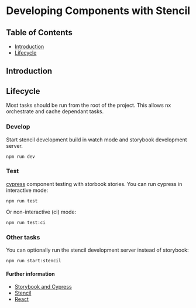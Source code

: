 # Developing Components with Stencil

## Table of Contents
- [Introduction](#introduction)
- [Lifecycle](#lifecycle)

## Introduction

## Lifecycle
Most tasks should be run from the root of the project. This allows nx orchestrate and cache dependant tasks.

### Develop
Start stencil development build in watch mode and storybook development server.
```
npm run dev
```
### Test
[cypress](https://docs.cypress.io/) component testing with storbook stories.
You can run cypress in interactive mode:
```
npm run test
```
Or non-interactive (ci) mode:
```
npm run test:ci
```
### Other tasks
You can optionally run the stencil development server instead of storybook:
```
npm run start:stencil
```
#### Further information
- [Storybook and Cypress](storybook/DEVELOP.md)
- [Stencil](stencil/DEVELOP.md)
- [React](react/DEVELOP.md)